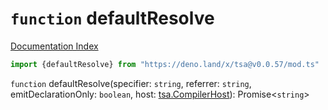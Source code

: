 # `function` defaultResolve

[Documentation Index](../README.md)

```ts
import {defaultResolve} from "https://deno.land/x/tsa@v0.0.57/mod.ts"
```

`function` defaultResolve(specifier: `string`, referrer: `string`, emitDeclarationOnly: `boolean`, host: [tsa.CompilerHost](../interface.CompilerHost/README.md)): Promise\<`string`>

